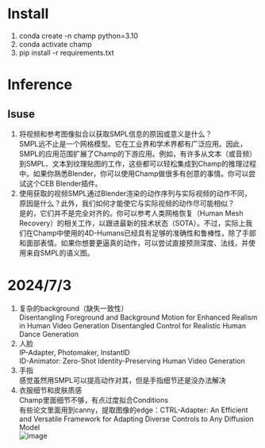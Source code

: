 # Install
1. conda create -n champ python=3.10
2. conda activate champ
3. pip install -r requirements.txt
# Inference  
## Isuse
1. 将视频和参考图像拟合以获取SMPL信息的原因或意义是什么？  
SMPL远不止是一个网格模型。它在工业界和学术界都有广泛应用。因此，SMPL的应用范围扩展了Champ的下游应用。例如，有许多从文本（或音频）到SMPL、文本到纹理贴图的工作，这些都可以轻松集成到Champ的推理过程中。如果你熟悉Blender，你可以使用Champ做很多有创意的事情。你可以尝试这个CEB Blender插件。  
2. 使用获取的视频SMPL通过Blender渲染的动作序列与实际视频的动作不同，原因是什么？此外，我们如何才能使它与实际视频的动作尽可能相似？  
是的，它们并不是完全对齐的。你可以参考人类网格恢复（Human Mesh Recovery）的相关工作，以跟进最新的技术状态（SOTA）。不过，实际上我们在Champ中使用的4D-Humans已经具有足够的准确性和鲁棒性，除了手部和面部表情。如果你想要更逼真的动作，可以尝试直接预测深度、法线，并使用来自SMPL的语义图。

# 2024/7/3
1. 复杂的background（缺失一致性）  
Disentangling Foreground and Background Motion for Enhanced Realism in Human Video Generation
Disentangled Control for Realistic Human Dance Generation
2. 人脸  
IP-Adapter, Photomaker, InstantID  
ID-Animator: Zero-Shot Identity-Preserving Human Video Generation  
3. 手指  
感觉虽然用SMPL可以提高动作对其，但是手指细节还是没办法解决  
4. 衣服细节和皮肤质感  
Champ里面细节不够，有点过度拟合Conditions  
有些论文里面用到canny，提取图像的edge：CTRL-Adapter: An Efficient and Versatile Framework for Adapting Diverse Controls to Any Diffusion Model  
![image](https://github.com/Hlufies/ZI/assets/130231524/8a0c306f-91bf-4cc1-aa60-0a56240ef8a7)

